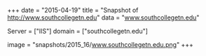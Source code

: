 
+++
date = "2015-04-19"
title = "Snapshot of http://www.southcollegetn.edu"
data = "www.southcollegetn.edu"

Server = ["IIS"]
domain = ["southcollegetn.edu"]

  image = "snapshots/2015_16/www.southcollegetn.edu.png"
+++
#
